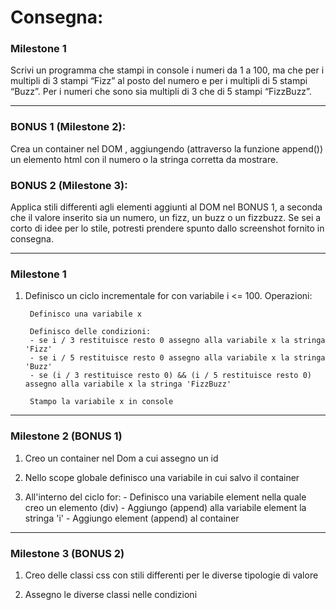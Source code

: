 # Consegna:

### Milestone 1
Scrivi un programma che stampi in console i numeri da 1 a 100, ma che per i multipli di 3 stampi “Fizz” al posto del numero e per i multipli di 5 stampi “Buzz”. Per i numeri che sono sia multipli di 3 che di 5 stampi “FizzBuzz”.

***

### BONUS 1 (Milestone 2):
Crea un container nel DOM , aggiungendo (attraverso la funzione append()) un elemento html con il numero o la stringa corretta da mostrare.

### BONUS 2 (Milestone 3):
Applica stili differenti agli elementi aggiunti al DOM nel BONUS 1, a seconda che il valore inserito sia un numero, un fizz, un buzz o un fizzbuzz. Se sei a corto di idee per lo stile, potresti prendere spunto dallo screenshot fornito in consegna.

***

### Milestone 1

1) Definisco un ciclo incrementale for con variabile i <= 100. Operazioni: 

        Definisco una variabile x

        Definisco delle condizioni: 
        - se i / 3 restituisce resto 0 assegno alla variabile x la stringa 'Fizz'
        - se i / 5 restituisce resto 0 assegno alla variabile x la stringa 'Buzz'
        - se (i / 3 restituisce resto 0) && (i / 5 restituisce resto 0) assegno alla variabile x la stringa 'FizzBuzz'

        Stampo la variabile x in console 

***

### Milestone 2 (BONUS 1)

1) Creo un container nel Dom a cui assegno un id

2) Nello scope globale definisco una variabile in cui salvo il container

3) All'interno del ciclo for: 
        - Definisco una variabile element nella quale creo un elemento (div)
        - Aggiungo (append) alla variabile element la stringa 'i'
        - Aggiungo element (append) al container 

***

### Milestone 3 (BONUS 2)

1) Creo delle classi css con stili differenti per le diverse tipologie di valore  

2) Assegno le diverse classi nelle condizioni 